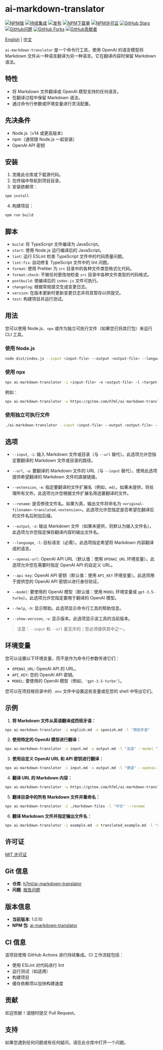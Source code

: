 # ai-markdown-translator

<div>
  <a href="https://www.npmjs.org/package/ai-markdown-translator"><img src="https://img.shields.io/npm/v/ai-markdown-translator.svg?style=flat" alt="NPM版"></a>
  <a href="https://github.com/h7ml/ai-markdown-translator/actions/workflows/ci.yml"><img src="https://github.com/h7ml/ai-markdown-translator/actions/workflows/ci.yml/badge.svg" alt="持续集成"></a>
  <a href="https://github.com/h7ml/ai-markdown-translator/actions/workflows/release.yml"><img src="https://github.com/h7ml/ai-markdown-translator/actions/workflows/release.yml/badge.svg" alt="发布"></a>
  <a href="https://www.npmjs.org/package/ai-markdown-translator"><img src="https://img.shields.io/npm/dw/ai-markdown-translator" alt="NPM下载量"></a>
  <a href="https://www.npmjs.org/package/ai-markdown-translator"><img src="https://img.shields.io/npm/l/ai-markdown-translator" alt="NPM许可证"></a>
  <a href="https://github.com/h7ml/ai-markdown-translator/stargazers"><img src="https://img.shields.io/github/stars/h7ml/ai-markdown-translator.svg" alt="GitHub Stars"></a>
  <a href="https://github.com/h7ml/ai-markdown-translator/issues"><img src="https://img.shields.io/github/issues/h7ml/ai-markdown-translator.svg" alt="GitHub问题"></a>
  <a href="https://github.com/h7ml/ai-markdown-translator/network/members"><img src="https://img.shields.io/github/forks/h7ml/ai-markdown-translator.svg" alt="GitHub Forks"></a>
  <a href="https://github.com/h7ml/ai-markdown-translator/graphs/contributors"><img src="https://img.shields.io/github/contributors/h7ml/ai-markdown-translator.svg" alt="GitHub贡献者"></a>
</div>

[English](README.md) | [中文](README-zh.md)

`ai-markdown-translator` 是一个命令行工具，使用 OpenAI 的语言模型将 Markdown 文件从一种语言翻译为另一种语言。它在翻译内容时保留 Markdown 语法。

## 特性

- 将 Markdown 文件翻译成 OpenAI 模型支持的任何语言。
- 在翻译过程中保留 Markdown 语法。
- 通过命令行参数或环境变量进行灵活配置。

## 先决条件

- Node.js（v14 或更高版本）
- npm（通常随 Node.js 一起安装）
- OpenAI API 密钥

## 安装

1. 克隆此仓库或下载源代码。
2. 在终端中导航到项目目录。
3. 安装依赖项：

```bash
npm install
```

4. 构建项目：

```bash
npm run build
```

## 脚本

- `build`: 将 TypeScript 文件编译为 JavaScript。
- `start`: 使用 Node.js 运行编译后的 JavaScript。
- `lint`: 运行 ESLint 检查 TypeScript 文件中的代码质量问题。
- `lint:fix`: 自动修复 TypeScript 文件中的 lint 问题。
- `format`: 使用 Prettier 为 `src` 目录中的各种文件类型格式化代码。
- `format:check`: 不做任何更改地检查 `src` 目录中各种文件类型的代码格式。
- `postbuild`: 使编译后的 `index.js` 文件可执行。
- `changelog`: 根据常规提交生成变更日志。
- `version`: 在版本更新时更新变更日志并将其暂存以供提交。
- `test`: 构建项目并运行测试。

## 用法

您可以使用 Node.js、`npx` 或作为独立可执行文件（如果您已将其打包）来运行 CLI 工具。

### 使用 Node.js

```bash
node dist/index.js --input <input-file> --output <output-file> --language <target-language> [options]
```

### 使用 npx

```bash
npx ai-markdown-translator -i <input-file> -o <output-file> -l <target-language> [options]
```

例如：

```bash
npx ai-markdown-translator -u https://gitee.com/h7ml/ai-markdown-translator/raw/main/README.md -o output.md -l "意大利语"
```

### 使用独立可执行文件

```bash
./ai-markdown-translator --input <input-file> --output <output-file> --language <target-language> [options]
```

## 选项

- `--input`, `-i`: 输入 Markdown 文件或目录（与 `--url` 替代）。此选项允许您指定要翻译的 Markdown 文件或目录的路径。
- `--url`, `-u`: 要翻译的 Markdown 文件的 URL（与 `--input` 替代）。使用此选项提供希望翻译的 Markdown 文件的直接链接。

- `--extension`, `-e`: 指定要翻译的文件扩展名（例如，`md`）。如果未提供，将处理所有文件。此选项允许您根据文件扩展名筛选要翻译的文件。

- `--rename`: 是否修改文件名。如果为真，输出文件将命名为 `<original-filename>-translated.<extension>`。此选项允许您指定是否希望在翻译后的文件名后附加后缀。

- `--output`, `-o`: 输出 Markdown 文件（如果未提供，则默认为输入文件名）。此选项允许您指定保存翻译内容的输出文件名。

- `--language`, `-l`: 目标语言（必需）。此选项指定希望将 Markdown 内容翻译成的语言。

- `--openai-url`: OpenAI API URL（默认值：使用 `OPENAI_URL` 环境变量）。此选项允许您在需要时指定 OpenAI API 的自定义 URL。

- `--api-key`: OpenAI API 密钥（默认值：使用 `API_KEY` 环境变量）。此选项用于提供您的 OpenAI API 密钥以进行身份验证。

- `--model`: 要使用的 OpenAI 模型（默认值：使用 `MODEL` 环境变量或 `gpt-3.5-turbo`）。此选项允许您指定要用于翻译的 OpenAI 模型。

- `--help`, `-h`: 显示帮助。此选项显示命令行工具的帮助信息。

- `--show-version`, `-v`: 显示版本。此选项显示该工具的当前版本。

> 注意：`--input` 和 `--url` 是互斥的；您必须提供其中之一。

## 环境变量

您可以设置以下环境变量，而不是作为命令行参数传递它们：

- `OPENAI_URL`: OpenAI API 的 URL。
- `API_KEY`: 您的 OpenAI API 密钥。
- `MODEL`: 要使用的 OpenAI 模型（例如，`'gpt-3.5-turbo'`）。

您可以在项目根目录中的 `.env` 文件中设置这些变量或在您的 shell 中导出它们。

## 示例

1. **将 Markdown 文件从英语翻译成西班牙语：**

```bash
npx ai-markdown-translator -i english.md -o spanish.md -l "西班牙语"
```

2. **使用特定的 OpenAI 模型进行翻译：**

```bash
npx ai-markdown-translator -i input.md -o output.md -l "法语" --model "gpt-4"
```

3. **使用自定义 OpenAI URL 和 API 密钥进行翻译：**

```bash
npx ai-markdown-translator -i input.md -o output.md -l "德语" --openai-url "https://api.302.ai/v1/chat/completions" --api-key "sk-302-api-key"
```

4. **翻译 URL 的 Markdown 内容：**

```bash
npx ai-markdown-translator -u https://gitee.com/h7ml/ai-markdown-translator/raw/main/README.md -o output.md -l "意大利语"
```

5. **翻译目录中的所有 Markdown 文件并重命名：**

```bash
npx ai-markdown-translator -i ./markdown-files -l "中文" --rename
```

6. **翻译 Markdown 文件并指定输出文件名：**

```bash
npx ai-markdown-translator -i example.md -o translated_example.md -l "日语"
```

## 许可证

[MIT 许可证](LICENSE)

## Git 信息

- **仓库**: [h7ml/ai-markdown-translator](https://github.com/h7ml/ai-markdown-translator)
- **问题**: [报告问题](https://github.com/h7ml/ai-markdown-translator/issues)

## 版本信息

- **当前版本**: 1.0.10
- **NPM 包**: [ai-markdown-translator](https://www.npmjs.com/package/ai-markdown-translator)

## CI 信息

该项目使用 GitHub Actions 进行持续集成。CI 工作流程包括：

- 使用 ESLint 对代码进行 lint
- 运行测试（如适用）
- 构建项目
- 缓存依赖项以加快构建速度

## 贡献

欢迎贡献！请随时提交 Pull Request。

## 支持

如果您遇到任何问题或有任何疑问，请在此仓库中打开一个问题。
